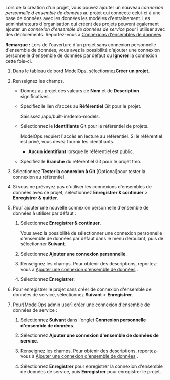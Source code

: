Lors de la création d'un projet, vous pouvez ajouter un nouveau *connexion personnelle d'ensemble de données* au projet qui connecte celui-ci à une base de données avec les données les modèles d'entraînement. Les administrateurs d'organisation qui créent des projets peuvent également ajouter un *connexion d'ensemble de données de service* pour l'utiliser avec des déploiements. Reportez-vous à [Connexions d'ensembles de données](wkm1725389190945.md).

**Remarque :** Lors de l'ouverture d'un projet sans connexion personnelle d'ensemble de données, vous avez la possibilité d'ajouter une connexion personnelle d'ensemble de données par défaut ou **Ignorer** la connexion cette fois-ci.

1.  Dans le tableau de bord ModelOps, sélectionnez**Créer un projet**.


1.  Renseignez les champs.

    -   Donnez au projet des valeurs de **Nom** et de **Description** significatives.


    -   Spécifiez le lien d'accès au **Référentiel** Git pour le projet.

        Saisissez /app/built-in/demo-models.


    -   Sélectionnez le **Identifiants** Git pour le référentiel de projets.

        ModelOps requiert l'accès en lecture au référentiel. Si le référentiel est privé, vous devez fournir les identifiants.

        -   **Aucun identifiant** lorsque le référentiel est public.


    -   Spécifiez le **Branche** du référentiel Git pour le projet tmo.


1.  Sélectionnez **Tester la connexion à Git** [Optional]pour tester la connexion au référentiel.


1.  Si vous ne prévoyez pas d'utiliser les connexions d'ensembles de données avec ce projet, sélectionnez **Enregistrer & continuer** > **Enregistrer & quitter**.


1.  Pour ajouter une nouvelle connexion personnelle d'ensemble de données à utiliser par défaut :

    1.  Sélectionnez **Enregistrer & continuer**.

        Vous avez la possibilité de sélectionner une connexion personnelle d'ensemble de données par défaut dans le menu déroulant, puis de sélectionner **Suivant**.


    1.  Sélectionnez **Ajouter une connexion personnelle**.


    1.  Renseignez les champs. Pour obtenir des descriptions, reportez-vous à [Ajouter une connexion d'ensemble de données](vpe1725389258480.md) .


    1.  Sélectionnez **Enregistrer**.


1.  Pour enregistrer le projet sans créer de connexion d'ensemble de données de service, sélectionnez **Suivant** > **Enregistrer**.


1.  Pour[ModelOps admin user] créer une connexion d'ensemble de données de service :

    1.  Sélectionnez **Suivant** dans l'onglet **Connexion personnelle d'ensemble de données**.


    1.  Sélectionnez **Ajouter une connexion d'ensemble de données de service**.


    1.  Renseignez les champs. Pour obtenir des descriptions, reportez-vous à [Ajouter une connexion d'ensemble de données](vpe1725389258480.md) .


    1.  Sélectionnez **Enregistrer** pour enregistrer la connexion d'ensemble de données de service, puis **Enregistrer** pour enregistrer le projet.


